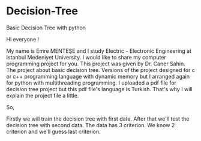# Decision-Tree
Basic Decision Tree with python

Hi everyone !
  
  My name is Emre MENTEŞE and I study Electric - Electronic Engineering at Istanbul Medeniyet University. I would like to share my computer programming project for you. This project was given by Dr. Caner Sahin. The project about basic decision tree. Versions of the project designed for c or c++ programming language with dynamic memory but I arranged again for python with multithreading programming. I uploaded a pdf file for decision tree project but this pdf file's language is Turkish. That's why I will explain the project file a little.
  
So,

  Firstly we will train the decision tree with first data. After that we'll test the decision tree with second data. The data has 3 criterion. We know 2 criterion and we'll guess last criterion. 

